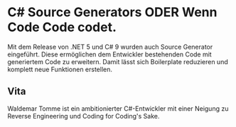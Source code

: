 # C# Source Generators ODER Wenn Code Code codet.
Mit dem Release von .NET 5 und C# 9 wurden auch Source Generator eingeführt. Diese ermöglichen dem Entwickler bestehenden Code mit generiertem Code zu erweitern. Damit lässt sich Boilerplate reduzieren und komplett neue Funktionen erstellen.


## Vita
Waldemar Tomme ist ein ambitionierter C#-Entwickler mit einer Neigung zu Reverse Engineering und Coding for Coding's Sake.
